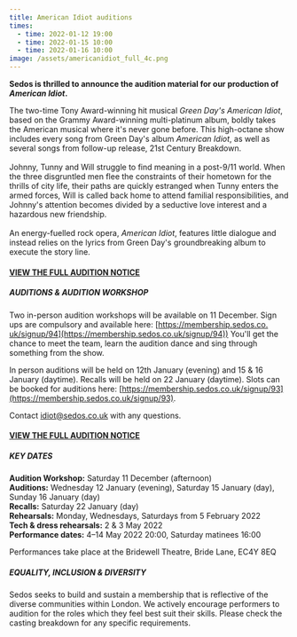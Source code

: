 ```yaml
---
title: American Idiot auditions
times:
  - time: 2022-01-12 19:00
  - time: 2022-01-15 10:00
  - time: 2022-01-16 10:00
image: /assets/americanidiot_full_4c.png
---
```

**Sedos is thrilled to announce the audition material for our production of *American Idiot*.**

The two-time Tony Award-winning hit musical *Green Day's American Idiot*, based on the Grammy Award-winning multi-platinum album, boldly takes the American musical where it's never gone before. This high-octane show includes every song from Green Day's album *American Idiot*, as well as several songs from follow-up release, 21st Century Breakdown.\
\
Johnny, Tunny and Will struggle to find meaning in a post-9/11 world. When the three disgruntled men flee the constraints of their hometown for the thrills of city life, their paths are quickly estranged when Tunny enters the armed forces, Will is called back home to attend familial responsibilities, and Johnny's attention becomes divided by a seductive love interest and a hazardous new friendship.\
\
An energy-fuelled rock opera, *American Idiot*, features little dialogue and instead relies on the lyrics from Green Day's groundbreaking album to execute the story line.

#### [VIEW THE FULL AUDITION NOTICE]([https://www.sedos.co.uk/​idiot/notice](https://www.sedos.co.uk/idiot/notice))

##### **AUDITIONS & AUDITION WORKSHOP**

Two in-person audition workshops will be available on 11 December. Sign ups are compulsory and available here: [https://membership.sedos.co.​uk/signup/94](https://membership.sedos.co.uk/signup/94)) You'll get the chance to meet the team, learn the audition dance and sing through something from the show. 

In person auditions will be held on 12th January (evening) and 15 & 16 January (daytime). Recalls will be held on 22 January (daytime). Slots can be booked for auditions here: [https://membership.sedos.co.​uk/signup/93](https://membership.sedos.co.uk/signup/93).

Contact [idiot@sedos.co.uk](mailto:idiot@sedos.co.u) with any questions.

#### [VIEW THE FULL AUDITION NOTICE]([https://www.sedos.co.uk/​idiot/notice](https://www.sedos.co.uk/idiot/notice))

##### KEY DATES

**Audition Workshop:** Saturday 11 December (afternoon)\
**Auditions:** Wednesday 12 January (evening), Saturday 15 January (day), Sunday 16 January (day)\
**Recalls:** Saturday 22 January (day)\
**Rehearsals:** Monday, Wednesdays, Saturdays from 5 February 2022\
**Tech & dress rehearsals:** 2 & 3 May 2022\
**Performance dates:** 4–14 May 2022 20:00, Saturday matinees 16:00

Performances take place at the Bridewell Theatre, Bride Lane, EC4Y 8EQ

##### EQUALITY, INCLUSION & DIVERSITY

Sedos seeks to build and sustain a membership that is reflective of the diverse communities within London. We actively encourage performers to audition for the roles which they feel best suit their skills. Please check the casting breakdown for any specific requirements.